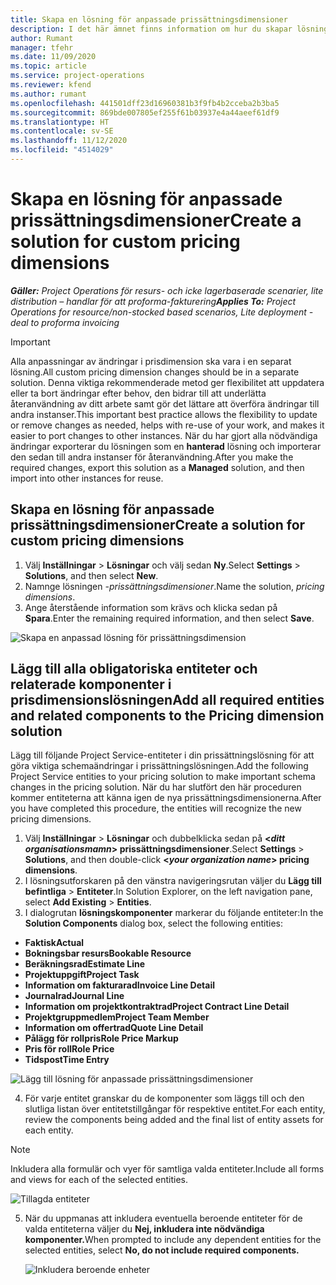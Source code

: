 ```yaml
---
title: Skapa en lösning för anpassade prissättningsdimensioner
description: I det här ämnet finns information om hur du skapar lösningar för anpassade prissättningsdimensioner.
author: Rumant
manager: tfehr
ms.date: 11/09/2020
ms.topic: article
ms.service: project-operations
ms.reviewer: kfend
ms.author: rumant
ms.openlocfilehash: 441501dff23d16960381b3f9fb4b2cceba2b3ba5
ms.sourcegitcommit: 869bde007805ef255f61b03937e4a44aeef61df9
ms.translationtype: HT
ms.contentlocale: sv-SE
ms.lasthandoff: 11/12/2020
ms.locfileid: "4514029"
---
```

# <a name="create-a-solution-for-custom-pricing-dimensions"></a><span data-ttu-id="90f5e-103">Skapa en lösning för anpassade prissättningsdimensioner</span><span class="sxs-lookup"><span data-stu-id="90f5e-103">Create a solution for custom pricing dimensions</span></span>

 <span data-ttu-id="90f5e-104">_**Gäller:** Project Operations för resurs- och icke lagerbaserade scenarier, lite distribution – handlar för att proforma-fakturering_</span><span class="sxs-lookup"><span data-stu-id="90f5e-104">_**Applies To:** Project Operations for resource/non-stocked based scenarios, Lite deployment - deal to proforma invoicing_</span></span> 

>[!IMPORTANT]
><span data-ttu-id="90f5e-105">Alla anpassningar av ändringar i prisdimension ska vara i en separat lösning.</span><span class="sxs-lookup"><span data-stu-id="90f5e-105">All custom pricing dimension changes should be in a separate solution.</span></span> <span data-ttu-id="90f5e-106">Denna viktiga rekommenderade metod ger flexibilitet att uppdatera eller ta bort ändringar efter behov, den bidrar till att underlätta återanvändning av ditt arbete samt gör det lättare att överföra ändringar till andra instanser.</span><span class="sxs-lookup"><span data-stu-id="90f5e-106">This important best practice allows the flexibility to update or remove changes as needed, helps with re-use of your work, and makes it easier to port changes to other instances.</span></span> <span data-ttu-id="90f5e-107">När du har gjort alla nödvändiga ändringar exporterar du lösningen som en **hanterad** lösning och importerar den sedan till andra instanser för återanvändning.</span><span class="sxs-lookup"><span data-stu-id="90f5e-107">After you make the required changes, export this solution as a **Managed** solution, and then import into other instances for reuse.</span></span>

## <a name="create-a-solution-for-custom-pricing-dimensions"></a><span data-ttu-id="90f5e-108">Skapa en lösning för anpassade prissättningsdimensioner</span><span class="sxs-lookup"><span data-stu-id="90f5e-108">Create a solution for custom pricing dimensions</span></span>

1.  <span data-ttu-id="90f5e-109">Välj **Inställningar** > **Lösningar** och välj sedan **Ny**.</span><span class="sxs-lookup"><span data-stu-id="90f5e-109">Select **Settings** > **Solutions**, and then select **New**.</span></span>
2.  <span data-ttu-id="90f5e-110">Namnge lösningen *<your organization name>-prissättningsdimensioner*.</span><span class="sxs-lookup"><span data-stu-id="90f5e-110">Name the solution, *<your organization name> pricing dimensions*.</span></span>
3. <span data-ttu-id="90f5e-111">Ange återstående information som krävs och klicka sedan på **Spara**.</span><span class="sxs-lookup"><span data-stu-id="90f5e-111">Enter the remaining required information, and then select **Save**.</span></span>

  ![Skapa en anpassad lösning för prissättningsdimension](./media/Creation-of-custom-pricing-dimension-solution.png)
 
## <a name="add-all-required-entities-and-related-components-to-the-pricing-dimension-solution"></a><span data-ttu-id="90f5e-113">Lägg till alla obligatoriska entiteter och relaterade komponenter i prisdimensionslösningen</span><span class="sxs-lookup"><span data-stu-id="90f5e-113">Add all required entities and related components to the Pricing dimension solution</span></span>

<span data-ttu-id="90f5e-114">Lägg till följande Project Service-entiteter i din prissättningslösning för att göra viktiga schemaändringar i prissättningslösningen.</span><span class="sxs-lookup"><span data-stu-id="90f5e-114">Add the following Project Service entities to your pricing solution to make important schema changes in the pricing solution.</span></span> <span data-ttu-id="90f5e-115">När du har slutfört den här proceduren kommer entiteterna att känna igen de nya prissättningsdimensionerna.</span><span class="sxs-lookup"><span data-stu-id="90f5e-115">After you have completed this procedure, the entities will recognize the new pricing dimensions.</span></span>

1.  <span data-ttu-id="90f5e-116">Välj **Inställningar** > **Lösningar** och dubbelklicka sedan på **<*ditt organisationsmamn*> prissättningsdimensioner**.</span><span class="sxs-lookup"><span data-stu-id="90f5e-116">Select **Settings** > **Solutions**, and then double-click **<*your organization name*> pricing dimensions**.</span></span>
2.  <span data-ttu-id="90f5e-117">I lösningsutforskaren på den vänstra navigeringsrutan väljer du **Lägg till befintliga** > **Entiteter**.</span><span class="sxs-lookup"><span data-stu-id="90f5e-117">In Solution Explorer, on the left navigation pane, select **Add Existing** > **Entities**.</span></span>
3.  <span data-ttu-id="90f5e-118">I dialogrutan **lösningskomponenter** markerar du följande entiteter:</span><span class="sxs-lookup"><span data-stu-id="90f5e-118">In the **Solution Components** dialog box, select the following entities:</span></span>
 
   - <span data-ttu-id="90f5e-119">**Faktisk**</span><span class="sxs-lookup"><span data-stu-id="90f5e-119">**Actual**</span></span>
   - <span data-ttu-id="90f5e-120">**Bokningsbar resurs**</span><span class="sxs-lookup"><span data-stu-id="90f5e-120">**Bookable Resource**</span></span>
   - <span data-ttu-id="90f5e-121">**Beräkningsrad**</span><span class="sxs-lookup"><span data-stu-id="90f5e-121">**Estimate Line**</span></span>
   - <span data-ttu-id="90f5e-122">**Projektuppgift**</span><span class="sxs-lookup"><span data-stu-id="90f5e-122">**Project Task**</span></span>
   - <span data-ttu-id="90f5e-123">**Information om fakturarad**</span><span class="sxs-lookup"><span data-stu-id="90f5e-123">**Invoice Line Detail**</span></span>
   - <span data-ttu-id="90f5e-124">**Journalrad**</span><span class="sxs-lookup"><span data-stu-id="90f5e-124">**Journal Line**</span></span>
   - <span data-ttu-id="90f5e-125">**Information om projektkontraktrad**</span><span class="sxs-lookup"><span data-stu-id="90f5e-125">**Project Contract Line Detail**</span></span>
   - <span data-ttu-id="90f5e-126">**Projektgruppmedlem**</span><span class="sxs-lookup"><span data-stu-id="90f5e-126">**Project Team Member**</span></span>
   - <span data-ttu-id="90f5e-127">**Information om offertrad**</span><span class="sxs-lookup"><span data-stu-id="90f5e-127">**Quote Line Detail**</span></span>
   - <span data-ttu-id="90f5e-128">**Pålägg för rollpris**</span><span class="sxs-lookup"><span data-stu-id="90f5e-128">**Role Price Markup**</span></span>
   - <span data-ttu-id="90f5e-129">**Pris för roll**</span><span class="sxs-lookup"><span data-stu-id="90f5e-129">**Role Price**</span></span>
   - <span data-ttu-id="90f5e-130">**Tidspost**</span><span class="sxs-lookup"><span data-stu-id="90f5e-130">**Time Entry**</span></span>
 
   ![Lägg till lösning för anpassade prissättningsdimensioner](./media/Existing-entities-to-PD-solution.png)
 
 4. <span data-ttu-id="90f5e-132">För varje entitet granskar du de komponenter som läggs till och den slutliga listan över entitetstillgångar för respektive entitet.</span><span class="sxs-lookup"><span data-stu-id="90f5e-132">For each entity, review the components being added and the final list of entity assets for each entity.</span></span> 

   >[!NOTE]
   > <span data-ttu-id="90f5e-133">Inkludera alla formulär och vyer för samtliga valda entiteter.</span><span class="sxs-lookup"><span data-stu-id="90f5e-133">Include all forms and views for each of the selected entities.</span></span>

  ![Tillagda entiteter](./media/solution-component-selection.png)


5.  <span data-ttu-id="90f5e-135">När du uppmanas att inkludera eventuella beroende entiteter för de valda entiteterna väljer du **Nej, inkludera inte nödvändiga komponenter.**</span><span class="sxs-lookup"><span data-stu-id="90f5e-135">When prompted to include any dependent entities for the selected entities, select **No, do not include required components.**</span></span>

    ![Inkludera beroende enheter](./media/Do-not-include-required.png)

